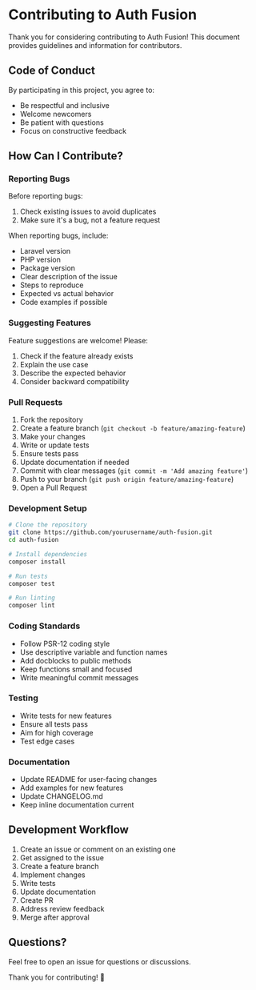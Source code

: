 # Contributing to Auth Fusion

Thank you for considering contributing to Auth Fusion! This document provides guidelines and information for contributors.

## Code of Conduct

By participating in this project, you agree to:
- Be respectful and inclusive
- Welcome newcomers
- Be patient with questions
- Focus on constructive feedback

## How Can I Contribute?

### Reporting Bugs

Before reporting bugs:
1. Check existing issues to avoid duplicates
2. Make sure it's a bug, not a feature request

When reporting bugs, include:
- Laravel version
- PHP version
- Package version
- Clear description of the issue
- Steps to reproduce
- Expected vs actual behavior
- Code examples if possible

### Suggesting Features

Feature suggestions are welcome! Please:
1. Check if the feature already exists
2. Explain the use case
3. Describe the expected behavior
4. Consider backward compatibility

### Pull Requests

1. Fork the repository
2. Create a feature branch (`git checkout -b feature/amazing-feature`)
3. Make your changes
4. Write or update tests
5. Ensure tests pass
6. Update documentation if needed
7. Commit with clear messages (`git commit -m 'Add amazing feature'`)
8. Push to your branch (`git push origin feature/amazing-feature`)
9. Open a Pull Request

### Development Setup

```bash
# Clone the repository
git clone https://github.com/yourusername/auth-fusion.git
cd auth-fusion

# Install dependencies
composer install

# Run tests
composer test

# Run linting
composer lint
```

### Coding Standards

- Follow PSR-12 coding style
- Use descriptive variable and function names
- Add docblocks to public methods
- Keep functions small and focused
- Write meaningful commit messages

### Testing

- Write tests for new features
- Ensure all tests pass
- Aim for high coverage
- Test edge cases

### Documentation

- Update README for user-facing changes
- Add examples for new features
- Update CHANGELOG.md
- Keep inline documentation current

## Development Workflow

1. Create an issue or comment on an existing one
2. Get assigned to the issue
3. Create a feature branch
4. Implement changes
5. Write tests
6. Update documentation
7. Create PR
8. Address review feedback
9. Merge after approval

## Questions?

Feel free to open an issue for questions or discussions.

Thank you for contributing! 🎉

